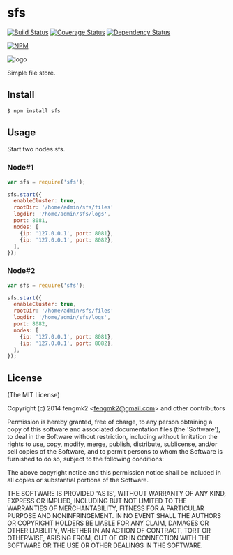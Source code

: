 sfs
=======

[![Build Status](https://secure.travis-ci.org/cnpm/sfs.png)](http://travis-ci.org/cnpm/sfs) [![Coverage Status](https://coveralls.io/repos/cnpm/sfs/badge.png)](https://coveralls.io/r/cnpm/sfs) [![Dependency Status](https://gemnasium.com/cnpm/sfs.png)](https://gemnasium.com/cnpm/sfs)

[![NPM](https://nodei.co/npm/sfs.png?downloads=true&stars=true)](https://nodei.co/npm/sfs/)

![logo](https://raw.github.com/cnpm/sfs/master/logo.png)

Simple file store.

## Install

```bash
$ npm install sfs
```

## Usage

Start two nodes sfs.

### Node#1

```js
var sfs = require('sfs');

sfs.start({
  enableCluster: true,
  rootDir: '/home/admin/sfs/files'
  logdir: '/home/admin/sfs/logs',
  port: 8081,
  nodes: [
    {ip: '127.0.0.1', port: 8081},
    {ip: '127.0.0.1', port: 8082},
  ],
});
```

### Node#2

```js
var sfs = require('sfs');

sfs.start({
  enableCluster: true,
  rootDir: '/home/admin/sfs/files'
  logdir: '/home/admin/sfs/logs',
  port: 8082,
  nodes: [
    {ip: '127.0.0.1', port: 8081},
    {ip: '127.0.0.1', port: 8082},
  ],
});
```

## License

(The MIT License)

Copyright (c) 2014 fengmk2 &lt;fengmk2@gmail.com&gt; and other contributors

Permission is hereby granted, free of charge, to any person obtaining
a copy of this software and associated documentation files (the
'Software'), to deal in the Software without restriction, including
without limitation the rights to use, copy, modify, merge, publish,
distribute, sublicense, and/or sell copies of the Software, and to
permit persons to whom the Software is furnished to do so, subject to
the following conditions:

The above copyright notice and this permission notice shall be
included in all copies or substantial portions of the Software.

THE SOFTWARE IS PROVIDED 'AS IS', WITHOUT WARRANTY OF ANY KIND,
EXPRESS OR IMPLIED, INCLUDING BUT NOT LIMITED TO THE WARRANTIES OF
MERCHANTABILITY, FITNESS FOR A PARTICULAR PURPOSE AND NONINFRINGEMENT.
IN NO EVENT SHALL THE AUTHORS OR COPYRIGHT HOLDERS BE LIABLE FOR ANY
CLAIM, DAMAGES OR OTHER LIABILITY, WHETHER IN AN ACTION OF CONTRACT,
TORT OR OTHERWISE, ARISING FROM, OUT OF OR IN CONNECTION WITH THE
SOFTWARE OR THE USE OR OTHER DEALINGS IN THE SOFTWARE.
